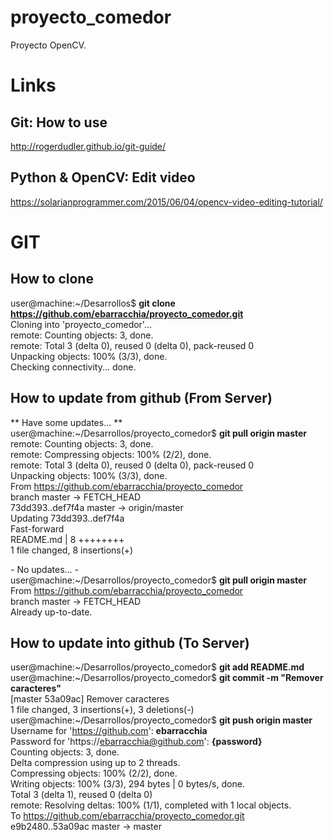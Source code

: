 # proyecto_comedor #
Proyecto OpenCV.

# Links #
## Git: How to use ##
http://rogerdudler.github.io/git-guide/  

## Python & OpenCV: Edit video ##
https://solarianprogrammer.com/2015/06/04/opencv-video-editing-tutorial/  


# GIT #
## How to clone ##
user@machine:~/Desarrollos$ **git clone   https://github.com/ebarracchia/proyecto_comedor.git**  
Cloning into 'proyecto_comedor'...  
remote: Counting objects: 3, done.  
remote: Total 3 (delta 0), reused 0 (delta 0), pack-reused 0  
Unpacking objects: 100% (3/3), done.  
Checking connectivity... done.  

## How to update from github (From Server) ##
** Have some updates... **  
user@machine:~/Desarrollos/proyecto_comedor$ **git pull origin master**  
remote: Counting objects: 3, done.  
remote: Compressing objects: 100% (2/2), done.  
remote: Total 3 (delta 0), reused 0 (delta 0), pack-reused 0  
Unpacking objects: 100% (3/3), done.  
From https://github.com/ebarracchia/proyecto_comedor  
   branch            master     -> FETCH_HEAD  
   73dd393..def7f4a  master     -> origin/master  
Updating 73dd393..def7f4a  
Fast-forward  
 README.md | 8 ++++++++  
 1 file changed, 8 insertions(+)  

*-* No updates... *-*  
user@machine:~/Desarrollos/proyecto_comedor$ **git pull origin master**  
From https://github.com/ebarracchia/proyecto_comedor  
   branch            master     -> FETCH_HEAD  
Already up-to-date.  

## How to update into github (To Server) ##
user@machine:~/Desarrollos/proyecto_comedor$ **git add README.md**  
user@machine:~/Desarrollos/proyecto_comedor$ **git commit -m "Remover caracteres"**  
[master 53a09ac] Remover caracteres  
 1 file changed, 3 insertions(+), 3 deletions(-)  
user@machine:~/Desarrollos/proyecto_comedor$ **git push origin master**  
Username for 'https://github.com': **ebarracchia**  
Password for 'https://ebarracchia@github.com': **{password}**   
Counting objects: 3, done.  
Delta compression using up to 2 threads.  
Compressing objects: 100% (2/2), done.  
Writing objects: 100% (3/3), 294 bytes | 0 bytes/s, done.  
Total 3 (delta 1), reused 0 (delta 0)  
remote: Resolving deltas: 100% (1/1), completed with 1 local objects.  
To https://github.com/ebarracchia/proyecto_comedor.git  
   e9b2480..53a09ac  master -> master  
